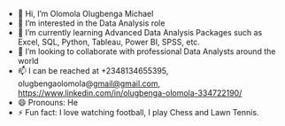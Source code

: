 - 👋 Hi, I’m Olomola Olugbenga Michael
- 👀 I’m interested in the Data Analysis role
- 🌱 I’m currently learning Advanced Data Analysis Packages such as Excel, SQL, Python, Tableau, Power BI, SPSS, etc.
- 💞️ I’m looking to collaborate with professional Data Analysts around the world
- 📫 I can be reached at +2348134655395, olugbengaolomola@gmail@gmail.com, https://www.linkedin.com/in/olugbenga-olomola-334722190/
- 😄 Pronouns: He
- ⚡ Fun fact: I love watching football, I play Chess and Lawn Tennis.

<!---
Olomsky24/Olomsky24 is a ✨ special ✨ repository because its `README.md` (this file) appears on your GitHub profile.
You can click the Preview link to take a look at your changes.
--->
